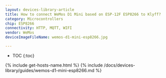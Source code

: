 ```yaml
---
layout: devices-library-article
title: How to connect WeMos D1 Mini based on ESP-12F ESP8266 to Klyff?
category: Microcontrollers
chip: ESP8266
connectivity: HTTP, MQTT, WIFI
vendor: WeMos
deviceImageFileName: wemos-d1-mini-esp8266.jpg

---
```


* TOC
{:toc}

{% include get-hosts-name.html %}
{% include /docs/devices-library/guides/wemos-d1-mini-esp8266.md %}
